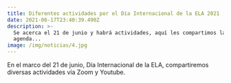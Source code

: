 ```yaml
---
title: Diferentes actividades por el Día Internacional de la ELA 2021
date: 2021-06-17T23:40:39.490Z
description: >-
  Se acerca el 21 de junio y habrá actividades, aquí les compartimos la
  agenda...
image: /img/noticias/4.jpg
---
```

En el marco del 21 de junio, Día Internacional de la ELA, compartiremos diversas actividades vía Zoom y Youtube.
